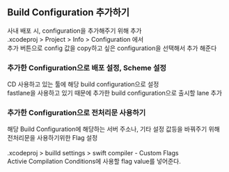 ## Build Configuration 추가하기

사내 배포 시, configuration을 추가해주기 위해 추가
</br>
.xcodeproj > Project > Info > Configuration 에서
</br>
추가 버튼으로 config 값을 copy하고 싶은 configuration을 선택해서 추가 해준다
</br>

### 추가한 Configuration으로 배포 설정, Scheme 설정 
CD 사용하고 있는 툴에 해당 build configuration으로 설정 </br>
fastlane을 사용하고 있기 때문에 추가한 build configuration으로 출시할 lane 추가 </br>

### 추가한 Configuration으로 전처리문 사용하기
해당 Build Configuration에 해당하는 서버 주소나, 기타 설정 값등을 바꿔주기 위해  </br>
전처리문을 사용하기위한 Flag 설정 </br>
</br>
.xcodeproj > builld settings > swift compiler - Custom Flags
</br>
Activie Compilation Conditions에 사용할 flag value를 넣어준다.
